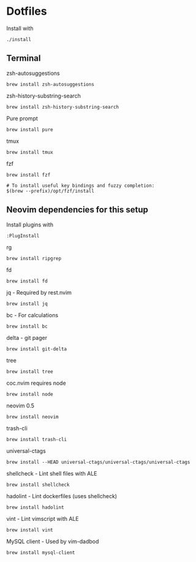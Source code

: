 # Dotfiles

Install with

	./install

## Terminal

zsh-autosuggestions

	brew install zsh-autosuggestions

zsh-history-substring-search

	brew install zsh-history-substring-search

Pure prompt

	brew install pure

tmux

	brew install tmux

fzf

	brew install fzf

	# To install useful key bindings and fuzzy completion:
	$(brew --prefix)/opt/fzf/install

## Neovim dependencies for this setup

Install plugins with

	:PlugInstall

rg

	brew install ripgrep

fd

	brew install fd

jq - Required by rest.nvim

	brew install jq

bc - For calculations

	brew install bc

delta - git pager

	brew install git-delta

tree

	brew install tree

coc.nvim requires node

	brew install node

neovim 0.5

	brew install neovim

trash-cli

	brew install trash-cli

universal-ctags

	brew install --HEAD universal-ctags/universal-ctags/universal-ctags

shellcheck - Lint shell files with ALE

	brew install shellcheck

hadolint - Lint dockerfiles (uses shellcheck)

	brew install hadolint

vint - Lint vimscript with ALE

	brew install vint

MySQL client - Used by vim-dadbod

	brew install mysql-client
